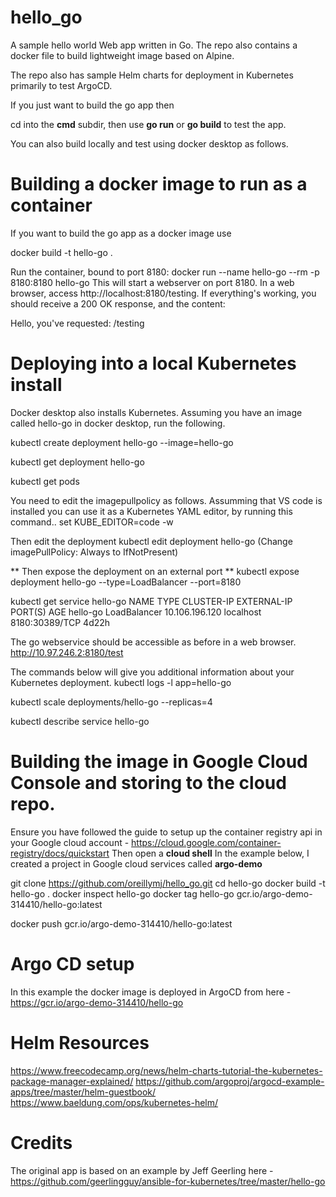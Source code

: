# hello_go
A sample hello world Web app written in Go.
The repo also contains a docker file to build lightweight image based on Alpine. 

The repo also has sample Helm charts for deployment in Kubernetes primarily to test ArgoCD.

If you just want to build the go app then

cd into the **cmd** subdir, then use **go run** or **go build** to test the app.

You can also build locally and test using docker desktop as follows.

# Building a docker image to run as a container
If you want to build the go app as a docker image use

docker build -t hello-go .

Run the container, bound to port 8180: docker run --name hello-go --rm -p 8180:8180 hello-go
This will start a webserver on port 8180. In a web browser, access http://localhost:8180/testing. If everything's working, you should receive a 200 OK response, and the content:

Hello, you've requested: /testing

# Deploying into a local Kubernetes install
Docker desktop also installs Kubernetes. Assuming you have an image called hello-go in docker desktop, run the following.

kubectl create deployment hello-go --image=hello-go

kubectl get deployment hello-go

kubectl get pods

You need to edit the imagepullpolicy as follows. Assumming that VS code is installed you can use it as a Kubernetes YAML editor, by running this command..
set KUBE_EDITOR=code -w

Then edit the deployment
kubectl edit deployment hello-go   (Change imagePullPolicy: Always to IfNotPresent)

** Then expose the deployment on an external port **
kubectl expose deployment hello-go --type=LoadBalancer --port=8180

kubectl get service hello-go
NAME       TYPE           CLUSTER-IP       EXTERNAL-IP   PORT(S)          AGE
hello-go   LoadBalancer   10.106.196.120   localhost     8180:30389/TCP   4d22h

The go webservice should be accessible as before in a web browser.
http://10.97.246.2:8180/test

The commands below will give you additional information about your Kubernetes deployment.
kubectl logs -l app=hello-go

kubectl scale deployments/hello-go --replicas=4

kubectl describe service hello-go

# Building the image in Google Cloud Console and storing to the cloud repo.
Ensure you have followed the guide to setup up the container registry api in your Google cloud account - https://cloud.google.com/container-registry/docs/quickstart
Then open a **cloud shell**
In the example below, I created a project in Google cloud services called **argo-demo**

git clone https://github.com/oreillymj/hello_go.git
cd hello-go
docker build -t hello-go .
docker inspect hello-go
docker tag hello-go gcr.io/argo-demo-314410/hello-go:latest

docker push gcr.io/argo-demo-314410/hello-go:latest

# Argo CD setup
In this example the docker image is deployed in ArgoCD from here - https://gcr.io/argo-demo-314410/hello-go


# Helm Resources
https://www.freecodecamp.org/news/helm-charts-tutorial-the-kubernetes-package-manager-explained/
https://github.com/argoproj/argocd-example-apps/tree/master/helm-guestbook/
https://www.baeldung.com/ops/kubernetes-helm/


# Credits
The original app is based on an example by Jeff Geerling here - https://github.com/geerlingguy/ansible-for-kubernetes/tree/master/hello-go
